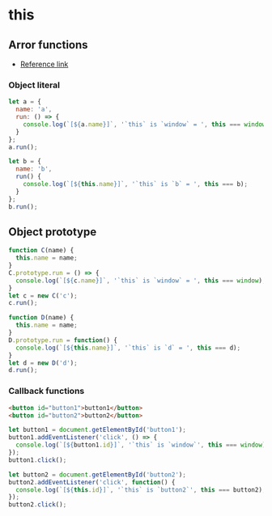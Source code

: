 # this

## Arror functions 
- [Reference link](http://rainsoft.io/when-not-to-use-arrow-functions-in-javascript/)

### Object literal

```js
let a = {
  name: 'a',
  run: () => {
    console.log(`[${a.name}]`, '`this` is `window` = ', this === window);
  }
};
a.run();
```

```js
let b = {
  name: 'b',
  run() {
    console.log(`[${this.name}]`, '`this` is `b` = ', this === b);
  }
};
b.run();
```

## Object prototype

```js
function C(name) {
  this.name = name;
}
C.prototype.run = () => {
  console.log(`[${c.name}]`, '`this` is `window` = ', this === window);
}
let c = new C('c');
c.run();
```

```js
function D(name) {
  this.name = name;
}
D.prototype.run = function() {
  console.log(`[${this.name}]`, '`this` is `d` = ', this === d);
}
let d = new D('d');
d.run();
```

### Callback functions
```html
<button id="button1">button1</button>
<button id="button2">button2</button>
```
```js
let button1 = document.getElementById('button1');
button1.addEventListener('click', () => {
  console.log(`[${button1.id}]`, '`this` is `window`', this === window);
});
button1.click();
```

```js
let button2 = document.getElementById('button2');
button2.addEventListener('click', function() {
  console.log(`[${this.id}]`, '`this` is `button2`', this === button2);
});
button2.click();
```
